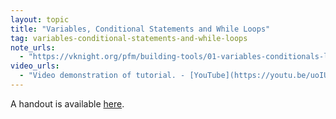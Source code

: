 ```yaml
---
layout: topic
title: "Variables, Conditional Statements and While Loops"
tag: variables-conditional-statements-and-while-loops
note_urls:
  - "https://vknight.org/pfm/building-tools/01-variables-conditionals-loops/introduction/main.html"
video_urls:
  - "Video demonstration of tutorial. - [YouTube](https://youtu.be/uoIUKmnuaYQ)"
---
```


A handout is available [here]({{site.baseurl}}/assets/handouts/spring/01-while-loops-and-conditional-statements/main.pdf).
